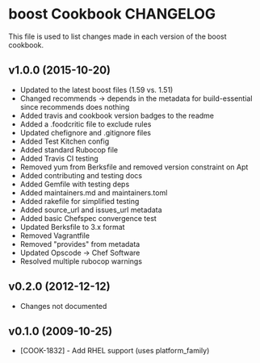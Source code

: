 boost Cookbook CHANGELOG
========================
This file is used to list changes made in each version of the boost cookbook.

v1.0.0 (2015-10-20)
-------------------
* Updated to the latest boost files (1.59 vs. 1.51)
* Changed recommends -> depends in the metadata for build-essential since recommends does nothing
* Added travis and cookbook version badges to the readme
* Added a .foodcritic file to exclude rules
* Updated chefignore and .gitignore files
* Added Test Kitchen config
* Added standard Rubocop file
* Added Travis CI testing
* Removed yum from Berksfile and removed version constraint on Apt
* Added contributing and testing docs
* Added Gemfile with testing deps
* Added maintainers.md and maintainers.toml
* Added rakefile for simplified testing
* Added source_url and issues_url metadata
* Added basic Chefspec convergence test
* Updated Berksfile to 3.x format
* Removed Vagrantfile
* Removed "provides" from metadata
* Updated Opscode -> Chef Software
* Resolved multiple rubocop warnings

v0.2.0 (2012-12-12)
-------------------
* Changes not documented

v0.1.0 (2009-10-25)
-------------------
* [COOK-1832] - Add RHEL support (uses platform_family)

